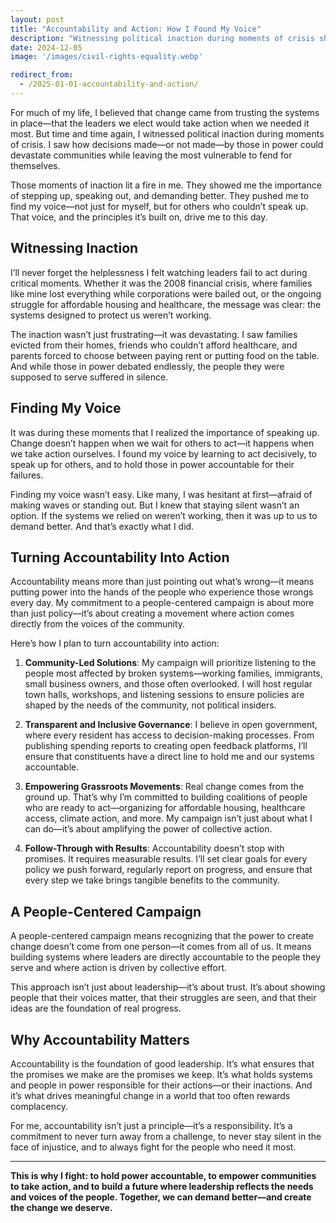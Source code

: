 ```yaml
---
layout: post
title: "Accountability and Action: How I Found My Voice"
description: "Witnessing political inaction during moments of crisis showed me the importance of stepping up. I found my voice by learning to act decisively, speak up for others, and demand better from those in power—principles that drive me to this day."
date: 2024-12-05
image: '/images/civil-rights-equality.webp'

redirect_from:
  - /2025-01-01-accountability-and-action/
---
```


For much of my life, I believed that change came from trusting the systems in place—that the leaders we elect would take action when we needed it most. But time and time again, I witnessed political inaction during moments of crisis. I saw how decisions made—or not made—by those in power could devastate communities while leaving the most vulnerable to fend for themselves.

Those moments of inaction lit a fire in me. They showed me the importance of stepping up, speaking out, and demanding better. They pushed me to find my voice—not just for myself, but for others who couldn’t speak up. That voice, and the principles it’s built on, drive me to this day.

## Witnessing Inaction

I’ll never forget the helplessness I felt watching leaders fail to act during critical moments. Whether it was the 2008 financial crisis, where families like mine lost everything while corporations were bailed out, or the ongoing struggle for affordable housing and healthcare, the message was clear: the systems designed to protect us weren’t working.

The inaction wasn’t just frustrating—it was devastating. I saw families evicted from their homes, friends who couldn’t afford healthcare, and parents forced to choose between paying rent or putting food on the table. And while those in power debated endlessly, the people they were supposed to serve suffered in silence.

## Finding My Voice

It was during these moments that I realized the importance of speaking up. Change doesn’t happen when we wait for others to act—it happens when we take action ourselves. I found my voice by learning to act decisively, to speak up for others, and to hold those in power accountable for their failures.

Finding my voice wasn’t easy. Like many, I was hesitant at first—afraid of making waves or standing out. But I knew that staying silent wasn’t an option. If the systems we relied on weren’t working, then it was up to us to demand better. And that’s exactly what I did.

## Turning Accountability Into Action

Accountability means more than just pointing out what’s wrong—it means putting power into the hands of the people who experience those wrongs every day. My commitment to a people-centered campaign is about more than just policy—it’s about creating a movement where action comes directly from the voices of the community.

Here’s how I plan to turn accountability into action:

1. **Community-Led Solutions**: My campaign will prioritize listening to the people most affected by broken systems—working families, immigrants, small business owners, and those often overlooked. I will host regular town halls, workshops, and listening sessions to ensure policies are shaped by the needs of the community, not political insiders.

2. **Transparent and Inclusive Governance**: I believe in open government, where every resident has access to decision-making processes. From publishing spending reports to creating open feedback platforms, I’ll ensure that constituents have a direct line to hold me and our systems accountable.

3. **Empowering Grassroots Movements**: Real change comes from the ground up. That’s why I’m committed to building coalitions of people who are ready to act—organizing for affordable housing, healthcare access, climate action, and more. My campaign isn’t just about what I can do—it’s about amplifying the power of collective action.

4. **Follow-Through with Results**: Accountability doesn’t stop with promises. It requires measurable results. I’ll set clear goals for every policy we push forward, regularly report on progress, and ensure that every step we take brings tangible benefits to the community.

## A People-Centered Campaign

A people-centered campaign means recognizing that the power to create change doesn’t come from one person—it comes from all of us. It means building systems where leaders are directly accountable to the people they serve and where action is driven by collective effort.

This approach isn’t just about leadership—it’s about trust. It’s about showing people that their voices matter, that their struggles are seen, and that their ideas are the foundation of real progress.

## Why Accountability Matters

Accountability is the foundation of good leadership. It’s what ensures that the promises we make are the promises we keep. It’s what holds systems and people in power responsible for their actions—or their inactions. And it’s what drives meaningful change in a world that too often rewards complacency.

For me, accountability isn’t just a principle—it’s a responsibility. It’s a commitment to never turn away from a challenge, to never stay silent in the face of injustice, and to always fight for the people who need it most.

---

**This is why I fight: to hold power accountable, to empower communities to take action, and to build a future where leadership reflects the needs and voices of the people. Together, we can demand better—and create the change we deserve.**
